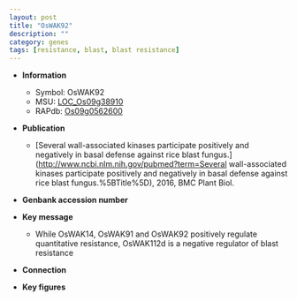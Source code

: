 ```yaml
---
layout: post
title: "OsWAK92"
description: ""
category: genes
tags: [resistance, blast, blast resistance]
---
```


* **Information**  
    + Symbol: OsWAK92  
    + MSU: [LOC_Os09g38910](http://rice.plantbiology.msu.edu/cgi-bin/ORF_infopage.cgi?orf=LOC_Os09g38910)  
    + RAPdb: [Os09g0562600](http://rapdb.dna.affrc.go.jp/viewer/gbrowse_details/irgsp1?name=Os09g0562600)  

* **Publication**  
    + [Several wall-associated kinases participate positively and negatively in basal defense against rice blast fungus.](http://www.ncbi.nlm.nih.gov/pubmed?term=Several wall-associated kinases participate positively and negatively in basal defense against rice blast fungus.%5BTitle%5D), 2016, BMC Plant Biol.

* **Genbank accession number**  

* **Key message**  
    + While OsWAK14, OsWAK91 and OsWAK92 positively regulate quantitative resistance, OsWAK112d is a negative regulator of blast resistance

* **Connection**  

* **Key figures**  


